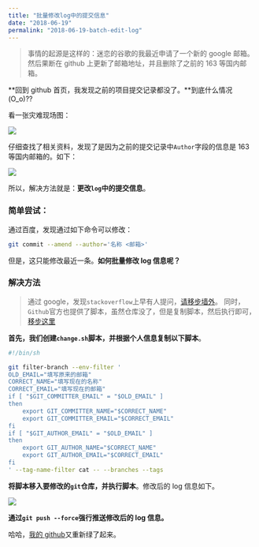 ```yaml
---
title: "批量修改log中的提交信息"
date: "2018-06-19"
permalink: "2018-06-19-batch-edit-log"
---
```


> 事情的起源是这样的：迷恋的谷歌的我最近申请了一个新的 google 邮箱。然后果断在 github 上更新了邮箱地址，并且删除了之前的 163 等国内邮箱。

**回到 github 首页，我发现之前的项目提交记录都没了。**到底什么情况(O_o)??

看一张灾难现场图：

![](https://static.godbmw.com/images/Git/Git修改log中的提交信息/1.png)

仔细查找了相关资料，发现了是因为之前的提交记录中`Author`字段的信息是 163 等国内邮箱的。如下：

![](https://static.godbmw.com/images/Git/Git修改log中的提交信息/2.png)

所以，解决方法就是：**更改`log`中的提交信息**。

### 简单尝试：

通过百度，发现通过如下命令可以修改：

```sh
git commit --amend --author='名称 <邮箱>'
```

但是，这只能修改最近一条。**如何批量修改 log 信息呢？**

### 解决方法

> 通过 google，发现`stackoverflow`上早有人提问，[请移步墙外](https://stackoverflow.com/questions/750172/how-to-change-the-author-and-committer-name-and-e-mail-of-multiple-commits-in-gi?rq=1)。
> 同时，`Github`官方也提供了脚本，虽然仓库没了，但是复制脚本，然后执行即可，[移步这里](https://help.github.com/articles/changing-author-info/)

**首先，我们创建`change.sh`脚本，并根据个人信息复制以下脚本**。

```sh
#!/bin/sh

git filter-branch --env-filter '
OLD_EMAIL="填写原来的邮箱"
CORRECT_NAME="填写现在的名称"
CORRECT_EMAIL="填写现在的邮箱"
if [ "$GIT_COMMITTER_EMAIL" = "$OLD_EMAIL" ]
then
    export GIT_COMMITTER_NAME="$CORRECT_NAME"
    export GIT_COMMITTER_EMAIL="$CORRECT_EMAIL"
fi
if [ "$GIT_AUTHOR_EMAIL" = "$OLD_EMAIL" ]
then
    export GIT_AUTHOR_NAME="$CORRECT_NAME"
    export GIT_AUTHOR_EMAIL="$CORRECT_EMAIL"
fi
' --tag-name-filter cat -- --branches --tags
```

**将脚本移入要修改的`git`仓库，并执行脚本**。修改后的 log 信息如下。

![](https://static.godbmw.com/images/Git/Git修改log中的提交信息/3.png)

**通过`git push --force`强行推送修改后的 log 信息。**

哈哈，[我的 github](https://github.com/starryrbs/markdown-static)又重新绿了起来。

